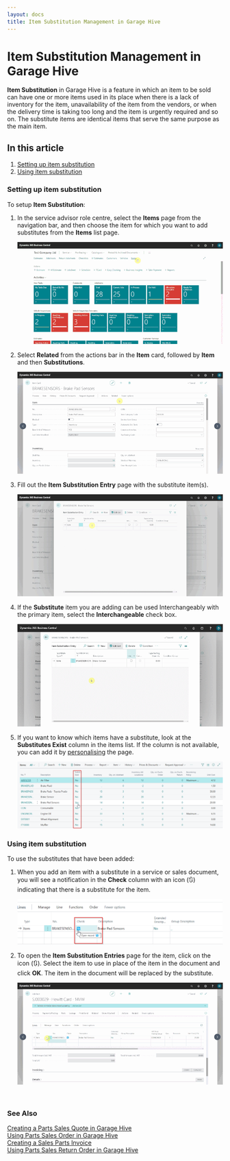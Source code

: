 ```yaml
---
layout: docs
title: Item Substitution Management in Garage Hive
---
```


# Item Substitution Management in Garage Hive
**Item Substitution** in Garage Hive is a feature in which an item to be sold can have one or more items used in its place when there is a lack of inventory for the item, unavailability of the item from the vendors, or when the delivery time is taking too long and the item is urgently required and so on. The substitute items are identical items that serve the same purpose as the main item.

## In this article
1. [Setting up item substitution](#setting-up-item-substitution)
2. [Using item substitution](#using-item-substitution)


### Setting up item substitution
To setup **Item Substitution**:
1. In the service advisor role centre, select the **Items** page from the navigation bar, and then choose the item for which you want to add substitutes from the **Items** list page.

   ![](media/garagehive-item-substitution1.gif)

2. Select **Related** from the actions bar in the **Item** card, followed by **Item** and then **Substitutions**.

   ![](media/garagehive-item-substitution2.gif)

3. Fill out the **Item Substitution Entry** page with the substitute item(s).

   ![](media/garagehive-item-substitution3.gif)

4. If the **Substitute** item you are adding can be used Interchangeably with the primary item, select the **Interchangeable** check box.

   ![](media/garagehive-item-substitution3a.gif)

5. If you want to know which items have a substitute, look at the **Substitutes Exist** column in the items list. If the column is not available, you can add it by [personalising](garagehive-personalising-garagehive.html#adding-fields-to-pages) the page.

   ![](media/garagehive-item-substitution4.png)


### Using item substitution
To use the substitutes that have been added:
1. When you add an item with a substitute in a service or sales document, you will see a notification in the **Check** column with an icon (🔃) indicating that there is a substitute for the item.

   ![](media/garagehive-item-substitution5.png)

2. To open the **Item Substitution Entries** page for the item, click on the icon (🔃). Select the item to use in place of the item in the document and click **OK**. The item in the document will be replaced by the substitute.

   ![](media/garagehive-item-substitution6.gif)


<br>

### **See Also**

[Creating a Parts Sales Quote in Garage Hive](garagehive-creating-sales-quote.html) \
[Using Parts Sales Order in Garage Hive](garagehive-using-parts-sales-order.html) \
[Creating a Sales Parts Invoice](garagehive-creating-sales-invoice.html) \
[Using Parts Sales Return Order in Garage Hive](garagehive-using-sales-return-order.html)


